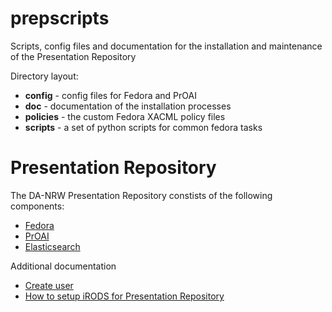 prepscripts
===========

Scripts, config files and documentation for the installation and maintenance of the Presentation Repository 

Directory layout:
* **config** - config files for Fedora and PrOAI
* **doc** - documentation of the installation processes
* **policies** - the custom Fedora XACML policy files
* **scripts** - a set of python scripts for common fedora tasks

Presentation Repository
=======================

The DA-NRW Presentation Repository constists of the following components:

* [Fedora](doc/install_fedora.md)
* [PrOAI](doc/install_proai.md)
* [Elasticsearch](doc/install_elasticsearch.md)

Additional documentation

* [Create user](doc/create_user.md)
* [How to setup iRODS for Presentation Repository](doc/setup_irods.md)
